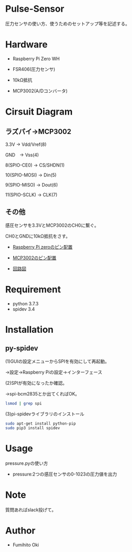 # Pulse-Sensor

圧力センサの使い方、使うためのセットアップ等を記述する。

# Hardware

* Raspberry Pi Zero WH

* FSR406(圧力センサ)

* 10kΩ抵抗

* MCP3002(A/Dコンバータ)

# Cirsuit Diagram

## ラズパイ→MCP3002

3.3V → Vdd/Vref(8)

GND　→ Vss(4)

8(SPIO-CE0) → CS/SHDN(1)

10(SPIO-MOSI) → Din(5)

9(SPIO-MISO) → Dout(6)

11(SPIO-SCLK) → CLK(7)

## その他
感圧センサを3.3VとMCP3002のCH0に繋ぐ。

CH0とGNDに10kΩ抵抗をさす。

* [Raspberry Pi zeroのピン配置](http://hara.jpn.com/_default/ja/Topics/RaspPiZero.html)

* [MCP3002のピン配置](http://akizukidenshi.com/download/ds/microchip/mcp3002.pdf)

* [回路図](https://qiita-user-contents.imgix.net/https%3A%2F%2Fqiita-image-store.s3.amazonaws.com%2F0%2F88598%2Fcd32b7f7-cec5-10c2-9c91-25abec55a5c1.png?ixlib=rb-1.2.2&auto=format&gif-q=60&q=75&s=9da1be3ed30598e6215b0fff0f9e09ba)

# Requirement

* python 3.7.3
* spidev 3.4

# Installation

## py-spidev
(1)GUIの設定メニューからSPIを有効にして再起動。

→設定→Raspberry Piの設定→インターフェース

(2)SPIが有効になったか確認。

→spi-bcm2835とか出てくればOK。

```bash
lsmod | grep spi
```

(3)pi-spidevライブラリのインストール

```bash
sudo apt-get install python-pip
sudo pip3 install spidev
```

# Usage

pressure.pyの使い方

* pressure:2つの感圧センサの0-1023の圧力値を出力

# Note

質問あればslack投げて。

# Author

* Fumihito Oki

